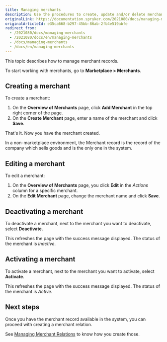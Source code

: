 ```yaml
---
title: Managing merchants
description: Use the procedures to create, update and/or delete merchants in the Back Office.
originalLink: https://documentation.spryker.com/2021080/docs/managing-merchants
originalArticleId: e35ca668-b297-45bb-86ab-2fb4e519abfe
redirect_from:
  - /2021080/docs/managing-merchants
  - /2021080/docs/en/managing-merchants
  - /docs/managing-merchants
  - /docs/en/managing-merchants
---
```


This topic describes how to manage merchant records.

To start working with merchants, go to **Marketplace > Merchants**.

## Creating a merchant 
To create a merchant:
1. On the **Overview of Merchants** page, click **Add Merchant** in the top right corner of the page.
2. On the **Create Merchant** page, enter a name of the merchant and click **Save**.

That's it. Now you have the merchant created.

In a non-marketplace environment, the Merchant record is the record of the company which sells goods and is the only one in the system. 

## Editing a merchant
To edit a merchant: 
1. On the **Overview of Merchants** page, you click **Edit** in the _Actions_ column for a specific merchant.
2. On the **Edit Merchant** page, change the merchant name and click **Save**.

## Deactivating a merchant
To deactivate a merchant, next to the merchant you want to deactivate, select **Deactivate**.

This refreshes the page with the success message displayed. The status of the merchant is *Inactive*.

## Activating a merchant
To activate a merchant, next to the merchant you want to activate, select **Activate**.

This refreshes the page with the success message displayed. The status of the merchant is *Active*.

## Next steps
Once you have the merchant record available in the system, you can proceed with creating a merchant relation.

See [Managing Merchant Relations](/docs/scos/user/user-guides/{{page.version}}/back-office-user-guide/marketplace/merchants-and-merchant-relations/managing-merchant-relations.html) to know how you create those.

